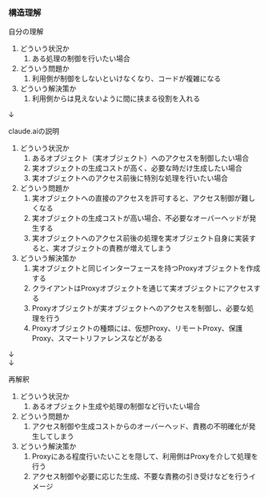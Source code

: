 ### 構造理解
自分の理解
1. どういう状況か
    1. ある処理の制御を行いたい場合
2. どういう問題か
    1. 利用側が制御をしないといけなくなり、コードが複雑になる
3. どういう解決策か
    1. 利用側からは見えないように間に挟まる役割を入れる

↓

claude.aiの説明
1. どういう状況か
   1. あるオブジェクト（実オブジェクト）へのアクセスを制御したい場合
   2. 実オブジェクトの生成コストが高く、必要な時だけ生成したい場合
   3. 実オブジェクトへのアクセス前後に特別な処理を行いたい場合
2. どういう問題か
   1. 実オブジェクトへの直接のアクセスを許可すると、アクセス制御が難しくなる 
   2. 実オブジェクトの生成コストが高い場合、不必要なオーバーヘッドが発生する
   3. 実オブジェクトへのアクセス前後の処理を実オブジェクト自身に実装すると、実オブジェクトの責務が増えてしまう
3. どういう解決策か 
   1. 実オブジェクトと同じインターフェースを持つProxyオブジェクトを作成する
   2. クライアントはProxyオブジェクトを通じて実オブジェクトにアクセスする
   3. Proxyオブジェクトが実オブジェクトへのアクセスを制御し、必要な処理を行う
   4. Proxyオブジェクトの種類には、仮想Proxy、リモートProxy、保護Proxy、スマートリファレンスなどがある


↓\
↓

再解釈
1. どういう状況か
   1. あるオブジェクト生成や処理の制御など行いたい場合 
2. どういう問題か
   1. アクセス制御や生成コストからのオーバーヘッド、責務の不明確化が発生してしまう
3. どういう解決策か
   1. Proxyにある程度行いたいことを隠して、利用側はProxyを介して処理を行う
   2. アクセス制御や必要に応じた生成、不要な責務の引き受けなどを行うイメージ